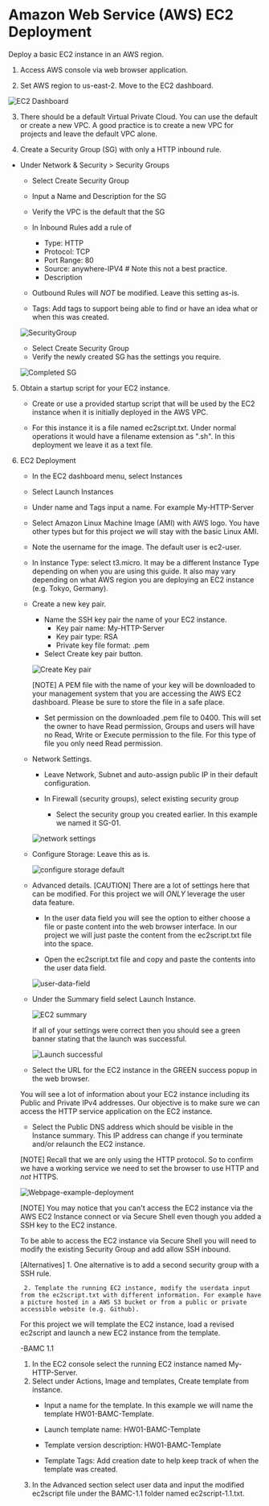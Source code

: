 # Amazon Web Service (AWS) EC2 Deployment

Deploy a basic EC2 instance in an AWS region.

1. Access AWS console via web browser application.

2. Set AWS region to us-east-2. Move to the EC2 dashboard.

![EC2 Dashboard](/graphics/aws-ec2-dashboard.png)

3. There should be a default Virtual Private Cloud. You can use the default or create a new VPC. A good practice is to create a new VPC for projects and leave the default VPC alone.

4. Create a Security Group (SG) with only a HTTP inbound rule.

- Under Network & Security > Security Groups
    - Select Create Security Group

    - Input a Name and Description for the SG

    - Verify the VPC is the default that the SG

    - In Inbound Rules add a rule of 
        - Type: HTTP
        - Protocol: TCP
        - Port Range: 80
        - Source: anywhere-IPV4 # Note this not a best practice. 
        - Description 

    - Outbound Rules will *NOT* be modified. Leave this setting as-is.

    - Tags: Add tags to support being able to find or have an idea what or when this was created. 

    ![SecurityGroup](/graphics/aws-security-group-01.png)

    - Select Create Security Group 
    - Verify the newly created SG has the settings you require.

    ![Completed SG](/graphics/completed-security-group.png)

5. Obtain a startup script for your EC2 instance.

    - Create or use a provided startup script that will be used by the EC2 instance when it is initially deployed in the AWS VPC.

    - For this instance it is a file named ec2script.txt. Under normal operations it would have a filename extension as ".sh". In this deployment we leave it as a text file. 

6. EC2 Deployment

    - In the EC2 dashboard menu, select Instances

    - Select Launch Instances

    - Under name and Tags input a name. For example My-HTTP-Server

    - Select Amazon Linux Machine Image (AMI) with AWS logo. You have other types but for this project we will stay with the basic Linux AMI.
    - Note the username for the image. The default user is ec2-user.

    - In Instance Type: select t3.micro. It may be a different Instance Type depending on when you are using this guide. It also may vary depending on what AWS region you are deploying an EC2 instance (e.g. Tokyo, Germany).

    - Create a new key pair. 
        - Name the SSH key pair the name of your EC2 instance.
            - Key pair name: My-HTTP-Server
            - Key pair type: RSA
            - Private key file format: .pem
        - Select Create key pair button.

        ![Create Key pair](/graphics/aws-ec2-create-key-pair.png)


        [NOTE] A PEM file with the name of your key will be downloaded to your management system that you are accessing the AWS EC2 dashboard. Please be sure to store the file in a safe place.

        - Set permission on the downloaded .pem file to 0400. This will set the owner to have Read permission, Groups and users will have no Read, Write or Execute permission to the file. For this type of file you only need Read permission.

    - Network Settings.
        - Leave Network, Subnet and auto-assign public IP in their default configuration.

        - In Firewall (security groups), select existing security group
            - Select the security group you created earlier. In this example we named it SG-01.

        ![network settings](/graphics/aws-ec2-network-settings.png)

    - Configure Storage: Leave this as is.

        ![configure storage default](/graphics/aws-ec2-configure-storage.png)

    - Advanced details.
        [CAUTION] There are a lot of settings here that can be modified. For this project we will *ONLY* leverage the user data feature.

        - In the user data field you will see the option to either choose a file or paste content into the web browser interface. In our project we will just paste the content from the ec2script.txt file into the space.

        - Open the ec2script.txt file and copy and paste the contents into the user data field.

        ![user-data-field](/graphics/aws-ec2-user-data-with-content.png)
    
    - Under the Summary field select Launch Instance. 

        ![EC2 summary](/graphics/aws-ec2-summary.png)

        If all of your settings were correct then you should see a green banner stating that the launch was successful.

        ![Launch successful](/graphics/aws-ec2-launch-successful.png)

    - Select the URL for the EC2 instance in the GREEN success popup in the web browser.

    You will see a lot of information about your EC2 instance including its Public and Private IPv4 addresses. Our objective is to make sure we can access the HTTP service application on the EC2 instance.

    - Select the Public DNS address which should be visible in the Instance summary. This IP address can change if you terminate and/or relaunch the EC2 instance.

    [NOTE] Recall that we are only using the HTTP protocol. So to confirm we have a working service we need to set the browser to use HTTP and *not* HTTPS.

    ![Webpage-example-deployment](/graphics/example-webpage.png)

    [NOTE] You may notice that you can't access the EC2 instance via the AWS EC2 Instance connect or via Secure Shell even though you added a SSH key to the EC2 instance.

    To be able to access the EC2 instance via Secure Shell you will need to modify the existing Security Group and add allow SSH inbound. 

    [Alternatives]
        1. One alternative is to add a second security group with a SSH rule.

        2. Template the running EC2 instance, modify the userdata input from the ec2script.txt with different information. For example have a picture hosted in a AWS S3 bucket or from a public or private accessible website (e.g. Github).

    For this project we will template the EC2 instance, load a revised ec2script and launch a new EC2 instance from the template.

    -BAMC 1.1
     
    1. In the EC2 console select the running EC2 instance named My-HTTP-Server.
    2. Select under Actions, Image and templates, Create template from instance.
        - Input a name for the template. In this example we will name the template HW01-BAMC-Template.

        - Launch template name: HW01-BAMC-Template

        - Template version description: HW01-BAMC-Template

        - Template Tags: Add creation date to help keep track of when the template was created.
    3. In the Advanced section select user data and input the modified ec2script file under the BAMC-1.1 folder named ec2script-1.1.txt.

     





